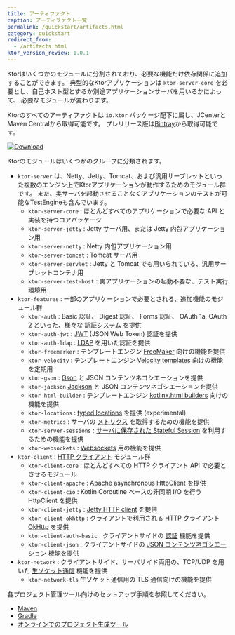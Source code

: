 ```yaml
---
title: アーティファクト
caption: アーティファクト一覧
permalink: /quickstart/artifacts.html
category: quickstart
redirect_from:
  - /artifacts.html
ktor_version_review: 1.0.1
---
```


Ktorはいくつかのモジュールに分割されており、必要な機能だけ依存関係に追加することができます。
典型的なKtorアプリケーションは `ktor-server-core` を必要とし、自己ホスト型とするか別途アプリケーションサーバを用いるかによって、
必要なモジュールが変わります。

Ktorのすべてのアーティファクトは `io.ktor` パッケージ配下に属し、JCenterとMaven Centralから取得可能です。
プレリリース版は[Bintray](https://bintray.com/kotlin/ktor)から取得可能です。

[![Download](https://api.bintray.com/packages/kotlin/ktor/ktor/images/download.svg?version={{site.ktor_version}})](https://bintray.com/kotlin/ktor/ktor/{{site.ktor_version}})
    
Ktorのモジュールはいくつかのグループに分類されます。

* `ktor-server` は、Netty、Jetty、Tomcat、および汎用サーブレットといった複数のエンジン上でKtorアプリケーションが動作するためのモジュール群です。
また、実サーバを起動させることなくアプリケーションのテストが可能なTestEngineも含んでいます。
  * `ktor-server-core` : ほとんどすべてのアプリケーションで必要な API と実装を持つコアパッケージ
  * `ktor-server-jetty` : Jetty サーバ用、または Jetty 内包アプリケーション用
  * `ktor-server-netty` : Netty 内包アプリケーション用
  * `ktor-server-tomcat` : Tomcat サーバ用
  * `ktor-server-servlet` : Jetty と Tomcat でも用いられている、汎用サーブレットコンテナ用
  * `ktor-server-test-host` : 実アプリケーションの起動不要な、テスト実行環境用
* `ktor-features` : 一部のアプリケーションで必要とされる、追加機能のモジュール群
  * `ktor-auth` : Basic 認証、 Digest 認証、 Forms 認証、 OAuth 1a, OAuth 2 といった、様々な [認証システム](/servers/features/authentication.html) を提供
  * `ktor-auth-jwt` : [JWT](/servers/features/authentication/jwt.html) (JSON Web Token) 認証を提供
  * `ktor-auth-ldap` : [LDAP](/servers/features/authentication/ldap.html) を用いた認証を提供
  * `ktor-freemarker` : テンプレートエンジン [FreeMaker](/servers/features/templates/freemarker.html) 向けの機能を提供
  * `ktor-velocity` : テンプレートエンジン [Velocity templates](/servers/features/templates/velocity.html) 向けの機能を定期用
  * `ktor-gson` : [Gson](/servers/features/content-negotiation/gson.html) と JSON コンテンツネゴシエーションを提供
  * `ktor-jackson` [Jackson](/servers/features/content-negotiation/jackson.html) と JSON コンテンツネゴシエーションを提供
  * `ktor-html-builder` : テンプレートエンジン [kotlinx.html builders](/servers/features/templates/html-dsl.html) 向けの機能を提供
  * `ktor-locations` : [typed locations](/servers/features/locations.html) を提供 (experimental)
  * `ktor-metrics` : サーバの [メトリクス](/servers/features/metrics.html) を取得するための機能を提供
  * `ktor-server-sessions` : [サーバに保存された Stateful Session](/servers/features/sessions.html) を利用するための機能を提供
  * `ktor-websockets` : [Websockets](/servers/features/websockets.html) 用の機能を提供
* `ktor-client` : [HTTP クライアント](/clients/index.html) モジュール群
  * `ktor-client-core` : ほとんどすべての HTTP クライアント API で必要とさせるモジュール
  * `ktor-client-apache` : Apache asynchronous HttpClient を提供
  * `ktor-client-cio` : Kotlin Coroutine ベースの非同期 I/O を行う HttpClient を提供
  * `ktor-client-jetty` : [Jetty HTTP client](https://www.eclipse.org/jetty/javadoc/current/org/eclipse/jetty/http2/client/HTTP2Client.html) を提供
  * `ktor-client-okhttp` : クライアントで利用される HTTP クライアント [OkHttp](https://square.github.io/okhttp/) を提供
  * `ktor-client-auth-basic` : クライアントサイドの [認証](/clients/http-client/features/auth.html) 機能を提供
  * `ktor-client-json` : クライアントサイドの [JSON コンテンツネゴシエーション](/clients/http-client/features/json-feature.html) 機能を提供
* `ktor-network` : クライアントサイド、サーバサイド両用の、TCP/UDP を用いた [生ソケット通信](/servers/raw-sockets.html) 機能を提供
  * `ktor-network-tls` 生ソケット通信用の TLS 通信向けの機能を提供
 
各プロジェクト管理ツール向けのセットアップ手順を参照してください。

* [Maven](/quickstart/quickstart/maven.html)
* [Gradle](/quickstart/quickstart/gradle.html)
* [オンラインでのプロジェクト生成ツール](/quickstart/generator.html)

